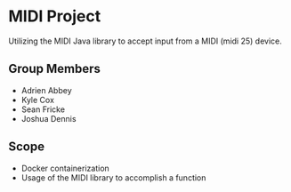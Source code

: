 # MIDI Project
Utilizing the MIDI Java library to accept input from a MIDI (midi 25) device.

## Group Members
- Adrien Abbey
- Kyle Cox
- Sean Fricke
- Joshua Dennis

## Scope
- Docker containerization
- Usage of the MIDI library to accomplish a function
